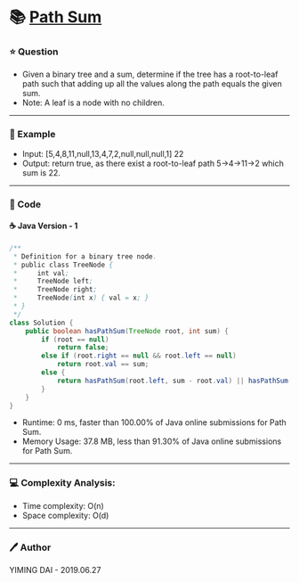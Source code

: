 # :books: [Path Sum](https://leetcode.com/problems/path-sum/)

### :star: Question
- Given a binary tree and a sum, determine if the tree has a root-to-leaf path such that adding up all the values along the path equals the given sum.
- Note: A leaf is a node with no children.

---

### :car: Example
- Input: [5,4,8,11,null,13,4,7,2,null,null,null,1] 22 
- Output: return true, as there exist a root-to-leaf path 5->4->11->2 which sum is 22.

---

### :hammer: Code

#### :coffee: Java Version - 1

```java
/**
 * Definition for a binary tree node.
 * public class TreeNode {
 *     int val;
 *     TreeNode left;
 *     TreeNode right;
 *     TreeNode(int x) { val = x; }
 * }
 */
class Solution {
    public boolean hasPathSum(TreeNode root, int sum) {
        if (root == null)
            return false;
        else if (root.right == null && root.left == null)
            return root.val == sum;
        else {
            return hasPathSum(root.left, sum - root.val) || hasPathSum(root.right, sum - root.val);
        }
    }
}
```

- Runtime: 0 ms, faster than 100.00% of Java online submissions for Path Sum.
- Memory Usage: 37.8 MB, less than 91.30% of Java online submissions for Path Sum.

---

### :computer: Complexity Analysis:

- Time complexity: O(n)
- Space complexity: O(d)

---

### :pen: Author

YIMING DAI - 2019.06.27
